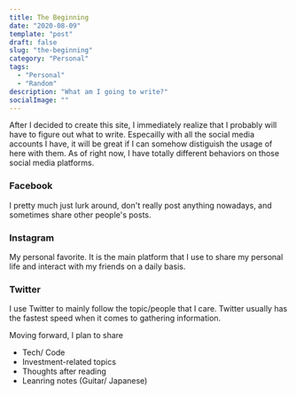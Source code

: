 ```yaml
---
title: The Beginning
date: "2020-08-09"
template: "post"
draft: false
slug: "the-beginning"
category: "Personal"
tags:
  - "Personal"
  - "Random"
description: "What am I going to write?"
socialImage: ""
---
```

After I decided to create this site, I immediately realize that I probably will have to figure out what to write. Especailly with all the social media accounts I have, it will be great if I can somehow distiguish the usage of here with them. As of right now, I have totally different behaviors on those social media platforms.
### Facebook
I pretty much just lurk around, don't really post anything nowadays, and sometimes share other people's posts.
### Instagram
My personal favorite. It is the main platform that I use to share my personal life and interact with my friends on a daily basis.
### Twitter
I use Twitter to mainly follow the topic/people that I care. Twitter usually has the fastest speed when it comes to gathering information.

Moving forward, I plan to share 

- Tech/ Code
- Investment-related topics
- Thoughts after reading
- Leanring notes (Guitar/ Japanese)